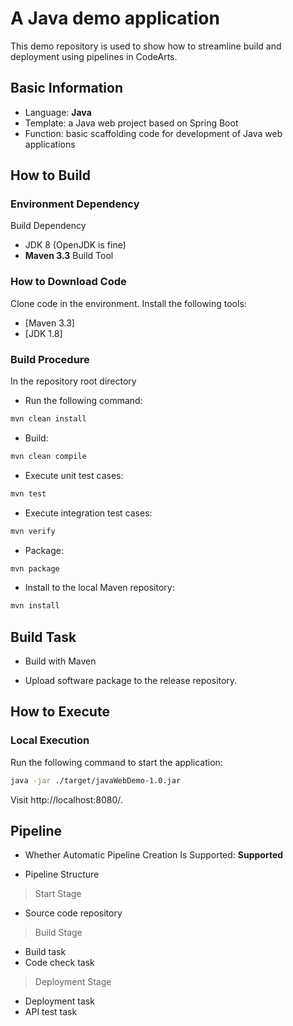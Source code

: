 # A Java demo application

This demo repository is used to show how to streamline build and deployment using pipelines in CodeArts.

## Basic Information

+ Language: **Java**
+ Template: a Java web project based on Spring Boot
+ Function: basic scaffolding code for development of Java web applications

## How to Build

### Environment Dependency

Build Dependency
* JDK 8 (OpenJDK is fine) 
* **Maven 3.3** Build Tool

### How to Download Code

Clone code in the environment.
Install the following tools:
* [Maven 3.3]
* [JDK 1.8]

### Build Procedure

In the repository root directory

* Run the following command:
```bash
mvn clean install
```
* Build:
```bash
mvn clean compile
```
* Execute unit test cases:
```bash
mvn test
```
* Execute integration test cases:
```bash
mvn verify
```

* Package:
```bash
mvn package
```

* Install to the local Maven repository:
```bash
mvn install
```

## Build Task

* Build with Maven

* Upload software package to the release repository.

## How to Execute

### Local Execution

Run the following command to start the application:

```bash
java -jar ./target/javaWebDemo-1.0.jar
```

Visit http://localhost:8080/.


## Pipeline

- Whether Automatic Pipeline Creation Is Supported: **Supported**

- Pipeline Structure

> Start Stage
+ Source code repository

> Build Stage
+ Build task
+ Code check task

> Deployment Stage
+ Deployment task
+ API test task

